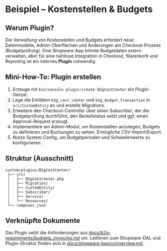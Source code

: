 # Beispiel – Kostenstellen & Budgets

## Warum Plugin?

Die Verwaltung von Kostenstellen und Budgets erfordert neue Datenmodelle, Admin-Oberflächen und Änderungen am Checkout-Prozess (Budgetprüfung).  Eine Shopware-App könnte Budgetdaten extern verwalten, aber für eine nahtlose Integration in Checkout, Warenkorb und Reporting ist ein internes **Plugin** notwendig.

## Mini-How-To: Plugin erstellen

1. Erzeuge mit `bin/console plugin:create B2gCostCenter` ein Plugin-Gerüst.  
2. Lege die Entitäten `b2g_cost_center` und `b2g_budget_transaction` in `src/CustomEntity` an und erstelle Migrations.
3. Erweitere den Checkout-Controller über einen Subscriber, der die Budgetprüfung durchführt, den Bestellstatus setzt und ggf. einen Approval-Request erzeugt.
4. Implementiere ein Admin-Modul, um Kostenstellen anzulegen, Budgets zu definieren und Buchungen zu sehen.  Ermögliche CSV-Import/Export.
5. Nutze System Config, um Budgetperioden und Schwellenwerte zu konfigurieren.

## Struktur (Ausschnitt)
```
custom/plugins/B2gCostCenter/
 ├── src/
 │   ├── B2gCostCenter.php
 │   ├── Migration/
 │   ├── CustomEntity/
 │   ├── Subscriber/
 │   ├── Service/
 │   └── Resources/
 └── composer.json
```

## Verknüpfte Dokumente

Das Plugin setzt die Anforderungen aus [docs/b2g-requirements/budgets_invoicing.md](../../docs/b2g-requirements/budgets_invoicing.md) um.  Leitlinien zum Shopware-DAL und Plugin-Struktur finden sich in [docs/shopware-basics/overview.md](../../docs/shopware-basics/overview.md).
